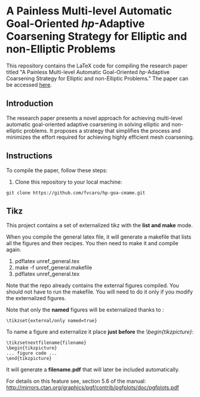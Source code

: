 # A Painless Multi-level Automatic Goal-Oriented $hp$-Adaptive Coarsening Strategy for Elliptic and non-Elliptic Problems

This repository contains the LaTeX code for compiling the research paper titled "A Painless Multi-level Automatic Goal-Oriented $hp$-Adaptive Coarsening Strategy for Elliptic and non-Elliptic Problems." The paper can be accessed [here](https://www.sciencedirect.com/science/article/pii/S0045782522005965).

## Introduction

The research paper presents a novel approach for achieving multi-level automatic goal-oriented adaptive coarsening in solving elliptic and non-elliptic problems. It proposes a strategy that simplifies the process and minimizes the effort required for achieving highly efficient mesh coarsening.

## Instructions

To compile the paper, follow these steps:

1. Clone this repository to your local machine:

```
git clone https://github.com/fvcaro/hp-goa-cmame.git
```

## Tikz

This project contains a set of externalized tikz with the **list and make** mode.

When you compile the general latex file, it will generate a makefile that lists all the figures and their recipes. You then need to make it and compile again.

1. pdflatex unref_general.tex
1. make -f unref_general.makefile
1. pdflatex unref_general.tex

Note that the repo already contains the external figures compiled. You should not have to run the makefile. You will need to do it only if you modify the externalized figures.

Note that only the **named** figures will be externalized thanks to :

```
\tikzset{external/only named=true}
```

To name a figure and externalize it place **just before** the _\begin{tikzpicture}_:

```
\tikzsetnextfilename{filename}
\begin{tikzpicture}
... figure code ...
\end{tikzpicture}
```

It will generate a **filename.pdf** that will later be included automatically.

For details on this feature see, section 5.6 of the manual: http://mirrors.ctan.org/graphics/pgf/contrib/pgfplots/doc/pgfplots.pdf
